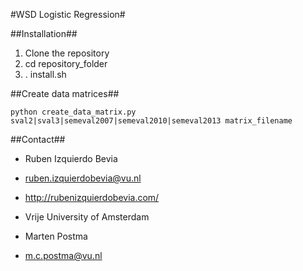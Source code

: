 #WSD Logistic Regression#

##Installation##
1. Clone the repository
2. cd repository_folder
3. . install.sh


##Create data matrices##
```shell
python create_data_matrix.py sval2|sval3|semeval2007|semeval2010|semeval2013 matrix_filename
```

##Contact##


* Ruben Izquierdo Bevia
* ruben.izquierdobevia@vu.nl
* http://rubenizquierdobevia.com/
* Vrije University of Amsterdam


* Marten Postma
* m.c.postma@vu.nl
